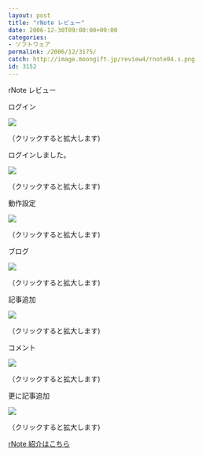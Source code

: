 ```yaml
---
layout: post
title: "rNote レビュー"
date: 2006-12-30T09:00:00+09:00
categories:
- ソフトウェア
permalink: /2006/12/3175/
catch: http://image.moongift.jp/review4/rnote04.s.png
id: 3152
---
```

rNote レビュー  
<!--more-->

ログイン

  

[![](http://image.moongift.jp/review4/rnote01.s.png)](http://image.moongift.jp/review4/rnote01.png)  
  
（クリックすると拡大します)

  

ログインしました。

  

[![](http://image.moongift.jp/review4/rnote02.s.png)](http://image.moongift.jp/review4/rnote02.png)  
  
（クリックすると拡大します)

  

動作設定

  

[![](http://image.moongift.jp/review4/rnote03.s.png)](http://image.moongift.jp/review4/rnote03.png)  
  
（クリックすると拡大します)

  

ブログ

  

[![](http://image.moongift.jp/review4/rnote04.s.png)](http://image.moongift.jp/review4/rnote04.png)  
  
（クリックすると拡大します)

  

記事追加

  

[![](http://image.moongift.jp/review4/rnote05.s.png)](http://image.moongift.jp/review4/rnote05.png)  
  
（クリックすると拡大します)

  

コメント

  

[![](http://image.moongift.jp/review4/rnote06.s.png)](http://image.moongift.jp/review4/rnote06.png)  
  
（クリックすると拡大します)

  

更に記事追加

  

[![](http://image.moongift.jp/review4/rnote07.s.png)](http://image.moongift.jp/review4/rnote07.png)  
  
（クリックすると拡大します)

  

[rNote 紹介はこちら](http://fw.moongift.jp/intro/i-3169.html)

